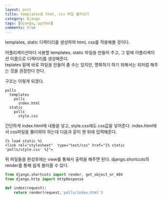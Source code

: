 ```yaml
---
layout: post
title: templates로 html, css 파일 불러오기
category: Django
tags: [django, python]
comments: true
---
```


templates, static 디렉터리를 생성하여 html, css를 적용해볼 것이다.

어플리케이션마다 사용할 templates, static 파일을 만들어 주고, 그 밑에 어플리케이션 이름으로 디렉터리를 생성해준다.  
teplates 밑에 바로 파일을 만들어 줄 수는 있지만, 명확하기 하기 위해서는 위처럼 해주는 것을 권장한다 한다.

구조는 이렇게 되겠다.
```
polls
  templates
    polls
      index.html
  static
    polls
      style.css
```

간단하게
index.html에 내용을 넣고, style.css에도 css값을 넣어준다.
index.html에서 css파일을 불러와야 하는데 다음과 같이 맨 위에 입력해준다.
```
{% load static %}
<link rel="stylesheet"  type="text/css" href="{% static 'polls/style.css' %}">
```

위 파일들을 완성후에는 view를 통해서 출력을 해주면 된다.
django.shortcuts의 render를 통해 쉽게 불러올 수 있다.

```python
from django.shortcuts import render, get_object_or_404
from django.http import HttpResponse

def index(request):
    return render(request,'polls/index.html')
```
